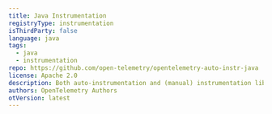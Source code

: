 ```yaml
---
title: Java Instrumentation
registryType: instrumentation
isThirdParty: false
language: java
tags:
  - java
  - instrumentation
repo: https://github.com/open-telemetry/opentelemetry-auto-instr-java
license: Apache 2.0
description: Both auto-instrumentation and (manual) instrumentation libraries for Java.
authors: OpenTelemetry Authors
otVersion: latest
---
```

